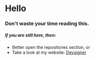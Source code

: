 # Hello

### Don't waste your time reading this.

##### If you are still here, then:

<ul>
  <li>Better open the repositories section, or </li>
  <li>Take a look at my website: <a href="https://www.piyusharmap.com">Devsigner</a></li>
</ul>
